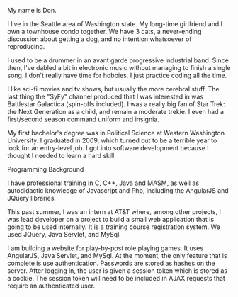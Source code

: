 My name is Don. 

I live in the Seattle area of Washington state. My long-time girlfriend and I own a townhouse condo together. We have 3 cats, a never-ending discussion about getting a dog, and no intention whatsoever of reproducing.

I used to be a drummer in an avant garde progressive industrial band. Since then, I've dabled a bit in electronic music without managing to finish a single song. I don't really have time for hobbies. I just practice coding all the time. 

I like sci-fi movies and tv shows, but usually the more cerebral stuff. The last thing the "SyFy" channel produced that I was interested in was Battlestar Galactica (spin-offs included). I was a really big fan of Star Trek: the Next Generation as a child, and remain a moderate trekie. I even had a first/second season command uniform and insignia.

My first bachelor's degree was in Political Science at Western Washington University. I graduated in 2009, which turned out to be a terrible year to look for an entry-level job. I got into software development because I thought I needed to learn a hard skill.

Programming Background

I have professional training in C, C++, Java and MASM, as well as autodidactic knowledge of Javascript and Php, including the AngularJS and JQuery libraries. 

This past summer, I was an intern at AT&T where, among other projects, I was lead developer on a project to build a small web application that is going to be used internally. It is a training course registration system. We used JQuery, Java Servlet, and MySql.

I am building a website for play-by-post role playing games. It uses AngularJS, Java Servlet, and MySql. At the moment, the only feature that is complete is use authentication. Passwords are stored as hashes on the server. After logging in, the user is given a session token which is stored as a cookie. The session token will need to be included in AJAX requests that require an authenticated user. 
